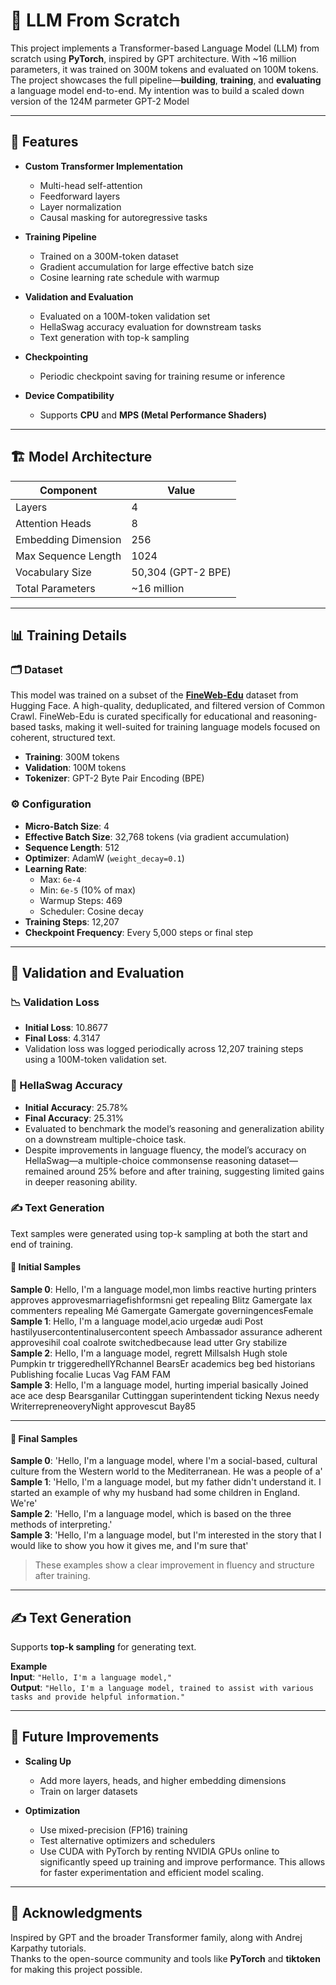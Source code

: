 # 🧠 LLM From Scratch

This project implements a Transformer-based Language Model (LLM) from scratch using **PyTorch**, inspired by GPT architecture. With ~16 million parameters, it was trained on 300M tokens and evaluated on 100M tokens. The project showcases the full pipeline—**building**, **training**, and **evaluating** a language model end-to-end. My intention was to build a scaled down version of the 124M parmeter GPT-2 Model

---

## 🚀 Features

- **Custom Transformer Implementation**
  - Multi-head self-attention
  - Feedforward layers
  - Layer normalization
  - Causal masking for autoregressive tasks

- **Training Pipeline**
  - Trained on a 300M-token dataset
  - Gradient accumulation for large effective batch size
  - Cosine learning rate schedule with warmup

- **Validation and Evaluation**
  - Evaluated on a 100M-token validation set
  - HellaSwag accuracy evaluation for downstream tasks
  - Text generation with top-k sampling

- **Checkpointing**
  - Periodic checkpoint saving for training resume or inference

- **Device Compatibility**
  - Supports **CPU** and **MPS (Metal Performance Shaders)**

---

## 🏗️ Model Architecture

| Component               | Value             |
|------------------------|-------------------|
| Layers                 | 4                 |
| Attention Heads        | 8                 |
| Embedding Dimension    | 256               |
| Max Sequence Length    | 1024              |
| Vocabulary Size        | 50,304 (GPT-2 BPE)|
| Total Parameters       | ~16 million       |

---

## 📊 Training Details

### 🗂 Dataset
This model was trained on a subset of the **[FineWeb-Edu](https://huggingface.co/datasets/cerebras/SlimPajama-627B)** dataset from Hugging Face. A high-quality, deduplicated, and filtered version of Common Crawl. FineWeb-Edu is curated specifically for educational and reasoning-based tasks, making it well-suited for training language models focused on coherent, structured text.

- **Training**: 300M tokens  
- **Validation**: 100M tokens  
- **Tokenizer**: GPT-2 Byte Pair Encoding (BPE)

### ⚙️ Configuration

- **Micro-Batch Size**: 4  
- **Effective Batch Size**: 32,768 tokens (via gradient accumulation)  
- **Sequence Length**: 512  
- **Optimizer**: AdamW (`weight_decay=0.1`)  
- **Learning Rate**:
  - Max: `6e-4`
  - Min: `6e-5` (10% of max)
  - Warmup Steps: 469  
  - Scheduler: Cosine decay  
- **Training Steps**: 12,207  
- **Checkpoint Frequency**: Every 5,000 steps or final step  

---

## 🧪 Validation and Evaluation

### 📉 Validation Loss

- **Initial Loss**: 10.8677  
- **Final Loss**: 4.3147  
- Validation loss was logged periodically across 12,207 training steps using a 100M-token validation set.

### 🧠 HellaSwag Accuracy

- **Initial Accuracy**: 25.78%  
- **Final Accuracy**: 25.31%  
- Evaluated to benchmark the model’s reasoning and generalization ability on a downstream multiple-choice task.
- Despite improvements in language fluency, the model’s accuracy on HellaSwag—a multiple-choice commonsense reasoning dataset—remained around 25% before and after training, suggesting limited gains in deeper reasoning ability.

### ✍️ Text Generation

Text samples were generated using top-k sampling at both the start and end of training.

#### 🔹 Initial Samples

**Sample 0**: Hello, I'm a language model,mon limbs reactive hurting printers approves approvesmarriagefishformsni get repealing Blitz Gamergate lax commenters repealing Mé Gamergate Gamergate governingencesFemale  
**Sample 1**: Hello, I'm a language model,acio urgedæ audi Post hastilyusercontentinalusercontent speech Ambassador assurance adherent approvesihil coal coalrote switchedbecause lead utter Gry stabilize  
**Sample 2**: Hello, I'm a language model, regrett Millsalsh Hugh stole Pumpkin tr triggeredhellYRchannel BearsEr academics beg bed historians Publishing focalie Lucas Vag FAM FAM  
**Sample 3**: Hello, I'm a language model, hurting imperial basically Joined ace ace desp Bearsganilar Cuttinggan superintendent ticking Nexus needy WriterrepreneoveryNight approvescut Bay85  

---

#### 🔹 Final Samples

**Sample 0**: 'Hello, I'm a language model, where I'm a social-based, cultural culture from the Western world to the Mediterranean. He was a people of a'  
**Sample 1**: 'Hello, I'm a language model, but my father didn't understand it. I started an example of why my husband had some children in England. We're'  
**Sample 2**: 'Hello, I'm a language model, which is based on the three methods of interpreting.'  
**Sample 3**: 'Hello, I'm a language model, but I'm interested in the story that I would like to show you how it gives me, and I'm sure that'  

> These examples show a clear improvement in fluency and structure after training.

---

## ✍️ Text Generation

Supports **top-k sampling** for generating text.

**Example**  
**Input**: `"Hello, I'm a language model,"`  
**Output**: `"Hello, I'm a language model, trained to assist with various tasks and provide helpful information."`

---

## 🔮 Future Improvements

- **Scaling Up**
  - Add more layers, heads, and higher embedding dimensions
  - Train on larger datasets

- **Optimization**
  - Use mixed-precision (FP16) training
  - Test alternative optimizers and schedulers
  - Use CUDA with PyTorch by renting NVIDIA GPUs online to significantly speed up training and improve performance. This allows for faster experimentation and efficient model scaling.


---

## 🙏 Acknowledgments

Inspired by GPT and the broader Transformer family, along with Andrej Karpathy tutorials.  
Thanks to the open-source community and tools like **PyTorch** and **tiktoken** for making this project possible.
